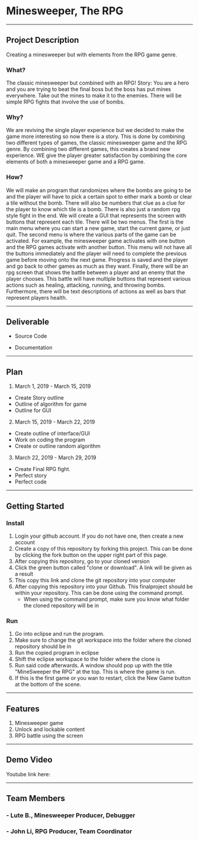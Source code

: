 # Minesweeper, The RPG 

---

## **Project Description**

Creating a minesweeper but with elements from the RPG game genre.

### **What?**

The classic minesweeper but combined with an RPG! Story: You are a hero and you are trying to beat the final boss but the boss has put mines everywhere. Take out the mines to make it to the enemies. There will be simple RPG fights that involve the use of bombs. 

### **Why?**

We are reviving the single player experience but we decided to make the game more interesting so now there is a story. This is done by combining two different types of games, the classic minesweeper game and the RPG genre. By combining two different games, this creates a brand new experience. WE give the player greater satisfaction by combining the core elements of both a minesweeper game and a RPG game.

### **How?**

We will make an program that randomizes where the bombs are going to be and the player will have to pick a certain spot to either mark a bomb or clear a tile without the bomb. There will also be numbers that clue as a clue for the player to know which tile is a bomb. There is also just a random rpg style fight in the end. We will create a GUI that represents the screen with buttons that represent each tile. There will be two menus. The first is the main menu where you can start a new game, start the current game, or just quit. The second menu is where the various parts of the game can be activated. For example, the minesweeper game activates with one button and the RPG games activate with another button. This menu will not have all the buttons immediately and the player will need to complete the previous game before moving onto the next game. Progress is saved and the player and go back to other games as much as they want. Finally, there will be an rpg screen that shows the battle between a player and an enemy that the player chooses. This battle will have multiple buttons that represent various actions such as healing, attacking, running, and throwing bombs. Furthermore, there will be text descriptions of actions as well as bars that represent players health. 

---

## **Deliverable**
- Source Code

- Documentation

---

## **Plan**
1. March 1, 2019 - March 15, 2019
- Create Story outline
- Outline of algorithm for game
- Outline for GUI

2. March 15, 2019 - March 22, 2019
- Create outline of interface/GUI
- Work on coding the program 
- Create or outline random algorithm
	
3. March 22, 2019 - March 29, 2019
- Create Final RPG fight.
- Perfect story
- Perfect code

---

## **Getting Started**
### **Install**
1. Login your github account. If you do not have one, then create a new account
2. Create a copy of this repository by forking this project. This can be done by clicking the fork button on the upper right part of this page. 
3. After copying this repository, go to your cloned version
4. Click the green button called "clone or download". A link will be given as a result
5. This copy this link and clone the git repository into your computer 
6. After copying this repository into your Github. This finalproject should be within your repository. This can be done using the command prompt.
	- When using the command prompt, make sure you know what folder the cloned repository will be in

### **Run**
1. Go into eclipse and run the program.
2. Make sure to change the git workspace into the folder where the cloned repository should be in
3. Run the copied program in eclipse
4. Shift the eclipse workspace to the folder where the clone is
5. Run said code afterwards. A window should pop up with the title "MineSweeper the RPG" at the top. This is where the game is run.
6. If this is the first game or you wan to restart, click the New Game button at the bottom of the scene.

---

## **Features**
1. Minesweeper game
2. Unlock and lockable content
3. RPG battle using the screen

---
## Demo Video

Youtube link here: 

---
## **Team Members**
### - Lute B., Minesweeper Producer, Debugger
	
### - John Li, RPG Producer, Team Coordinator

